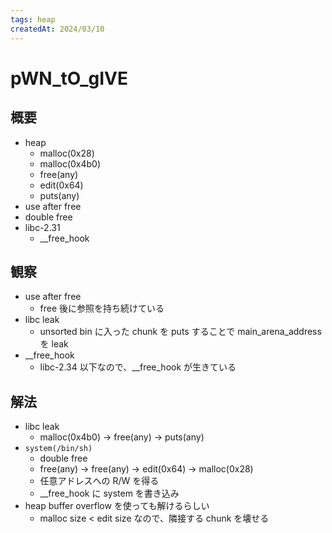 ```yaml
---
tags: heap
createdAt: 2024/03/10
---
```


# pWN_tO_gIVE

## 概要

* heap
  * malloc(0x28)
  * malloc(0x4b0)
  * free(any)
  * edit(0x64)
  * puts(any)
* use after free
* double free
* libc-2.31
  * __free_hook

## 観察

* use after free
  * free 後に参照を持ち続けている
* libc leak
  * unsorted bin に入った chunk を puts することで main_arena_address を leak
* __free_hook
  * libc-2.34 以下なので、__free_hook が生きている

## 解法

* libc leak
  * malloc(0x4b0) → free(any) → puts(any)
* `system(/bin/sh)`
  * double free
  * free(any) → free(any) → edit(0x64) → malloc(0x28)
  * 任意アドレスへの R/W を得る
  * __free_hook に system を書き込み
* heap buffer overflow を使っても解けるらしい
  * malloc size < edit size なので、隣接する chunk を壊せる
